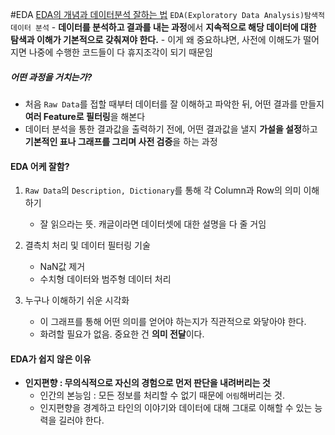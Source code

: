 #EDA
[EDA의 개념과 데이터분석 잘하는 법](https://jalynne-kim.medium.com/%EB%8D%B0%EC%9D%B4%ED%84%B0%EB%B6%84%EC%84%9D-%EA%B8%B0%EC%B4%88-eda%EC%9D%98-%EA%B0%9C%EB%85%90%EA%B3%BC-%EB%8D%B0%EC%9D%B4%ED%84%B0%EB%B6%84%EC%84%9D-%EC%9E%98-%ED%95%98%EB%8A%94-%EB%B2%95-a3cac2cc5ebc)
`EDA(Exploratory Data Analysis)탐색적 데이터 분석`
	- **데이터를 분석하고 결과를 내는 과정**에서  **지속적으로 해당 데이터에 대한 탐색과 이해가 기본적으로 갖춰져야 한다.**
	- 이게 왜 중요하냐면, 사전에 이해도가 떨어지면 나중에 수행한 코드들이 다 휴지조각이 되기 때문임

##### 어떤 과정을 거치는가?
- 처음 `Raw Data`를 접할 때부터 데이터를 잘 이해하고 파악한 뒤, 어떤 결과를 만들지 **여러 Feature로 필터링**을 해본다
- 데이터 분석을 통한 결과값을 출력하기 전에, 어떤 결과값을 낼지 **가설을 설정**하고 **기본적인 표나 그래프를 그리며 사전 검증**을 하는 과정

#### EDA 어케 잘함?
1. `Raw Data`의 `Description, Dictionary`를 통해 각 Column과 Row의 의미 이해하기
	- 잘 읽으라는 뜻. 캐글이라면 데이터셋에 대한 설명을 다 줄 거임

2. 결측치 처리 및 데이터 필터링 기술
	- NaN값 제거
	- 수치형 데이터와 범주형 데이터 처리

3. 누구나 이해하기 쉬운 시각화
	- 이 그래프를 통해 어떤 의미를 얻어야 하는지가 직관적으로 와닿아야 한다.
	- 화려할 필요가 없음.  중요한 건 **의미 전달**이다.

#### EDA가 쉽지 않은 이유
- **인지편향 : 무의식적으로 자신의 경험으로 먼저 판단을 내려버리는 것**
	- 인간의 본능임 : 모든 정보를 처리할 수 없기 때문에 `어림`해버리는 것.
	- 인지편향을 경계하고 타인의 이야기와 데이터에 대해 그대로 이해할 수 있는 능력을 길러야 한다.

